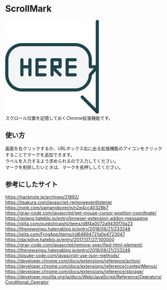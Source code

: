 # ScrollMark  
![ロゴ](logo.svg)  
スクロール位置を記憶しておくChrome拡張機能です。  
## 使い方  
画面を右クリックするか、URLボックス右に出る拡張機能のアイコンをクリックすることでマークを追加できます。  
ラベルを入力するよう求められるので入力してください。  
マークを削除したいときは、マークを長押ししてください。  
## 参考にしたサイト  
https://hacknote.jp/archives/21892/  
https://itsakura.com/javascript-removeeventlistener  
https://note.com/yamanoborer/n/n2e4cc40328b7  
https://gray-code.com/javascript/get-mouse-cursor-position-coordinate/  
https://golang.hateblo.jp/entry/browser-extension-addon-messaging  
https://qiita.com/punkshiraishi/items/d8f4a0072a9430f7da23  
https://thenewsinpu.hatenablog.jp/entry/2018/06/21/233248  
https://qiita.com/FrogApp/items/cd64894721a0e4723047  
https://dackdive.hateblo.jp/entry/2017/07/27/100000  
https://gray-code.com/javascript/remove-specified-html-element/  
https://thenewsinpu.hatenablog.jp/entry/2018/06/21/233248  
https://pisuke-code.com/javascript-use-json-methods/  
https://developer.chrome.com/docs/extensions/reference/action/  
https://developer.chrome.com/docs/extensions/reference/contextMenus/  
https://developer.chrome.com/docs/extensions/reference/storage/  
https://developer.mozilla.org/ja/docs/Web/JavaScript/Reference/Operators/Conditional_Operator  

